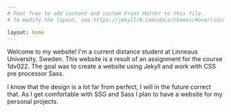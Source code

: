 ```yaml
---
# Feel free to add content and custom Front Matter to this file.
# To modify the layout, see https://jekyllrb.com/docs/themes/#overriding-theme-defaults

layout: home
---
```

Welcome to my website! I'm a current distance student at Linneaus University, Sweden. This website is a result of an assignment for the course 1dv022. The goal was to create a website using Jekyll and work with CSS pre processor Sass. 

I know that the design is a lot far from perfect, I will in the future correct that. As I get comfortable with SSG and Sass I plan to have a website for my personal projects.
